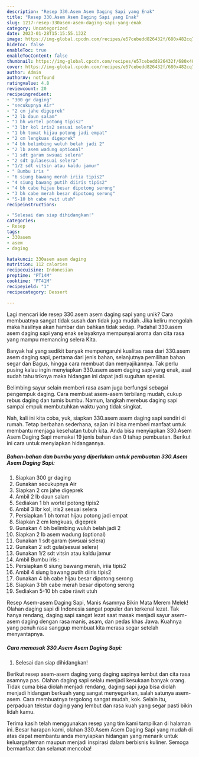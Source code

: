 ```yaml
---
description: "Resep 330.Asem Asem Daging Sapi yang Enak"
title: "Resep 330.Asem Asem Daging Sapi yang Enak"
slug: 1217-resep-330asem-asem-daging-sapi-yang-enak
category: Uncategorized
date: 2023-01-28T15:15:55.132Z
image: https://img-global.cpcdn.com/recipes/e57cebedd826432f/680x482cq70/330asem-asem-daging-sapi-foto-resep-utama.jpg
hideToc: false
enableToc: true
enableTocContent: false
thumbnail: https://img-global.cpcdn.com/recipes/e57cebedd826432f/680x482cq70/330asem-asem-daging-sapi-foto-resep-utama.jpg
cover: https://img-global.cpcdn.com/recipes/e57cebedd826432f/680x482cq70/330asem-asem-daging-sapi-foto-resep-utama.jpg
author: Admin
authorAv: notfound
ratingvalue: 4.8
reviewcount: 20
recipeingredient:
- "300 gr daging"
- "secukupnya Air"
- "2 cm jahe digeprek"
- "2 lb daun salam"
- "1 bh wortel potong tipis2"
- "3 lbr kol iris2 sesuai selera"
- "1 bh tomat hijau potong jadi empat"
- "2 cm lengkuas digeprek"
- "4 bh belimbing wuluh belah jadi 2"
- "2 lb asem wadung optional"
- "1 sdt garam swsuai selera"
- "2 sdt gulasesuai selera"
- "1/2 sdt vitsin atau kaldu jamur"
- " Bumbu iris "
- "6 siung bawang merah iriia tipis2"
- "4 siung bawang putih diiris tipis2"
- "4 bh cabe hijau besar dipotong serong"
- "3 bh cabe merah besar dipotong serong"
- "5-10 bh cabe rwit utuh"
recipeinstructions:

- "Selesai dan siap dihidangkan!"
categories:
- Resep
tags:
- 330asem
- asem
- daging

katakunci: 330asem asem daging 
nutrition: 112 calories
recipecuisine: Indonesian
preptime: "PT14M"
cooktime: "PT41M"
recipeyield: "1"
recipecategory: Dessert

---
```





Lagi mencari ide resep 330.asem asem daging sapi yang unik? Cara membuatnya sangat tidak susah dan tidak juga mudah. Jika keliru mengolah maka hasilnya akan hambar dan bahkan tidak sedap. Padahal 330.asem asem daging sapi yang enak selayaknya mempunyai aroma dan cita rasa yang mampu memancing selera Kita.





Banyak hal yang sedikit banyak mempengaruhi kualitas rasa dari 330.asem asem daging sapi, pertama dari jenis bahan, selanjutnya pemilihan bahan segar dan Bagus, hingga cara membuat dan menyajikannya. Tak perlu pusing kalau ingin menyiapkan 330.asem asem daging sapi yang enak,      asal sudah tahu triknya maka hidangan ini dapat jadi suguhan spesial.














Belimbing sayur selain memberi rasa asam juga berfungsi sebagai pengempuk daging. Cara membuat asem-asem terbilang mudah, cukup rebus daging dan tumis bumbu. Namun, langkah merebus daging sapi sampai empuk membutuhkan waktu yang tidak singkat.






Nah, kali ini kita coba, yuk, siapkan 330.asem asem daging sapi sendiri di rumah. Tetap berbahan sederhana, sajian ini bisa memberi manfaat untuk membantu menjaga kesehatan tubuh kita. Anda bisa menyiapkan 330.Asem Asem Daging Sapi memakai 19 jenis bahan dan 0 tahap pembuatan. Berikut ini cara untuk menyiapkan hidangannya.

<!--inarticleads1-->

##### Bahan-bahan dan bumbu yang diperlukan untuk pembuatan 330.Asem Asem Daging Sapi:

1. Siapkan 300 gr daging
1. Gunakan secukupnya Air
1. Siapkan 2 cm jahe digeprek
1. Ambil 2 lb daun salam
1. Sediakan 1 bh wortel potong tipis2
1. Ambil 3 lbr kol, iris2 sesuai selera
1. Persiapkan 1 bh tomat hijau potong jadi empat
1. Siapkan 2 cm lengkuas, digeprek
1. Gunakan 4 bh belimbing wuluh belah jadi 2
1. Siapkan 2 lb asem wadung (optional)
1. Gunakan 1 sdt garam (swsuai selera)
1. Gunakan 2 sdt gula(sesuai selera)
1. Gunakan 1/2 sdt vitsin atau kaldu jamur
1. Ambil  Bumbu iris :
1. Persiapkan 6 siung bawang merah, iriia tipis2
1. Ambil 4 siung bawang putih diiris tipis2
1. Gunakan 4 bh cabe hijau besar dipotong serong
1. Siapkan 3 bh cabe merah besar dipotong serong
1. Sediakan 5-10 bh cabe ràwit utuh


Resep Asem-asem Daging Sapi, Manis Asamnya Bikin Mata Merem Melek! Olahan daging sapi di Indonesia sangat populer dan terkenal lezat. Tak hanya rendang, daging sapi sangat lezat saat masak menjadi sayur asem-asem daging dengan rasa manis, asam, dan pedas khas Jawa. Kuahnya yang penuh rasa sanggup membuat kita merasa segar setelah menyantapnya. 

<!--inarticleads2-->

##### Cara memasak 330.Asem Asem Daging Sapi:


1. Selesai dan siap dihidangkan!

Berikut resep asem-asem daging yang daging sapinya lembut dan cita rasa asamnya pas. Olahan daging sapi selalu menjadi kesukaan banyak orang. Tidak cuma bisa diolah menjadi rendang, daging sapi juga bisa diolah menjadi hidangan berkuah yang sangat menyegarkan, salah satunya asem-asem. Cara membuatnya tergolong sangat mudah, kok. Selain itu, perpaduan tekstur daging yang lembut dan rasa kuah yang segar pasti bikin lidah kamu. 

Terima kasih telah menggunakan resep yang tim kami tampilkan di halaman ini. Besar harapan kami, olahan 330.Asem Asem Daging Sapi yang mudah di atas dapat membantu anda menyiapkan hidangan yang menarik untuk keluarga/teman maupun menjadi inspirasi dalam berbisnis kuliner. Semoga bermanfaat dan selamat mencoba!
